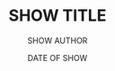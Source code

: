 ---
# This file is a verbose template for show info pages. Everything in all caps should be replaced with the relevant info about your show. To avoid confusion, please also delete this set of comments when making your page. For specific examples, the show pages for Fall 2025 and Winter 2-26 should follows this format (ish).

# Happy Editing! - Will

# PLEASE DO NOT DELETE THIS FILE
# PLEASE CAREFULLY CONSIDER ANY MODIFICATIONS TO THIS FILE 


layout: show-info
slug: SHORTENED VERSION OF SHOW NAME # (e.g. much-ado, midsummer, etc.) - must be one word (or hyphenated) and lowercase - required
hidden: false # Change this to true to hide this show from the shows list page. The show will still have 


title: SHOW TITLE # required
subheader: SHOW SUBTITLE # optional
author: SHOW AUTHOR # recommended
description: 
  - DESCRIPTION PARAGRAPH 1 # optional
  - DESCRIPTION PARAGRAPH 2+ # optional


year: SHOW YEAR # required
quarter: SHOW QUARTER # required
week: SHOW WEEK # optional
location: THEATER NAME # optional
location_link: LINK TO INFO ABOUT THEATER # e.g. /locations/east - optional
season: SEASON # e.g. 2024-2025 Shows - follow formatting closely - required
date: DATE OF SHOW # e.g. 2025-05-08 - follow formatting closely - required


tickets_link: TICKET LINK # recommended
vimeo_link: VIMEO LINK # optional
is_taps: False # Change this to true if you are adding a TAPS show (BA theses or Pro-Show)


# Notes on roles & bios:
# There are two methods for storing role & bio information. One (my preferred method) is to store them in CSV format. The other is to store them in YAML format. There are things to note for both, so I have included both in this template. If both are given, the csv format will be used. 
# Credits are split into groups, and stored in those groups. These groups may include Cast, Production Staff, Band, etc. Each of these groups gets either its own CSV file or its own section of YAML info. 

# Method 1: CSV
# This is the format that Google Forms & Google Sheets allow you to export as, making life much easier. 
# Make sure that your csv file is in a folder located at _data/show-bios/{{year}}/{{slug}}/   where {{year}} and {{slug}} are the values on this page.
# Make sure that you csv has headers "name", "role", and "bio".
# Put credits in the order that you want them to appear on the site.
roles:
  Cast:
    bio_file: THE FILE NAME FOR CAST INFO # recommended
  Production Staff:
    bio_file: THE FILE NAME FOR CREW INFO # recommended

# Method 2: YAML
# This method requires you to reformat everything into YAML. This can be done with a bunch of carefully planned find and replace commands, but is a pain.
# The benefit is that it allows you to keep everything in one file, tho it tends to take up the majority of the file.
# Make sure that the fields are "role", "name", and "bio".
# Put credits in the order that you want them to appear on the site.
roles:
  Cast:
    - role: ROLE # recommended
      name: NAME # recommended
      bio: BIO # recommended
  Production Staff:
    - role: ROLE # recommended
      name: NAME # recommended
      bio: BIO # recommended


# Since workshops have multiple shows on one page, they need their own information sections. 
# For workshops, everything outside of this section should relate to the entire weekend (this should include credits for liaisons and any other weekend-wide roles)
# All information within workshops section follows the same format as the information outside of it
# Repeat the indented section for each workshop
workshops:
- title: TITLE # strongly recommended
  subheader: SUBTITLE # optional
  author: AUTHOR # recommended
  description: DESCRIPTION # optional
  vimeo_link: VIMEO LINK # optional

  roles: # Choose one of the options and follow the format from above. If using CSV, still use the page slug as the folder location
    Cast: 
      bio_file: BIO FILE # recommended
    Production Staff:
      bio_file: BIO FILE # recommended
  
  audition_contact: 
    - name: NAME # recommended
      email: EMAIL # recommended
      role: ROLE # recommended
  production_contact: 
    - name: NAME # recommended
      email: EMAIL # recommended
      role: ROLE # recommended


signup_link: AUDITION SIGN-UP FORM LINK # recommended
sides_link: AUDITION SIDES LINK # recommended
other_links:
  Audition Info: AUDITION INFO LINK # recommended
  # OTHER: OTHER AUDITION LINK # optional


audition_contact: # This is where you put the person (or people) who should be contacted for audition-related questions (usually SM)
  - name: NAME  # recommended
    email: EMAIL # recommended
    role: ROLE # recommended
production_contact: # This is where you put the person (or people) who should be contacted for production-related questions (usually PM)
  - name: NAME # recommended
    email: EMAIL # recommended
    role: ROLE # recommended


signup_link: AUDITION SIGN-UP FORM LINK # recommended
sides_link: AUDITION SIDES LINK # recommended
other_links:
  Audition Info: AUDITION INFO LINK # recommended
  # OTHER: OTHER AUDITION LINKS # optional
---